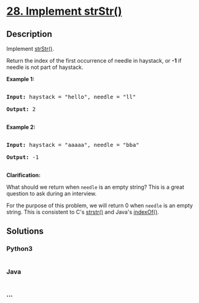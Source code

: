# [28. Implement strStr()](https://leetcode.com/problems/implement-strstr)

## Description
<p>Implement <a href="http://www.cplusplus.com/reference/cstring/strstr/" target="_blank">strStr()</a>.</p>



<p>Return the index of the first occurrence of needle in haystack, or <strong>-1</strong> if needle is not part of haystack.</p>



<p><strong>Example 1:</strong></p>



<pre>

<strong>Input:</strong> haystack = &quot;hello&quot;, needle = &quot;ll&quot;

<strong>Output:</strong> 2

</pre>



<p><strong>Example 2:</strong></p>



<pre>

<strong>Input:</strong> haystack = &quot;aaaaa&quot;, needle = &quot;bba&quot;

<strong>Output:</strong> -1

</pre>



<p><strong>Clarification:</strong></p>



<p>What should we return when <code>needle</code> is an empty string? This is a great question to ask during an interview.</p>



<p>For the purpose of this problem, we will return 0 when <code>needle</code> is an empty string. This is consistent to C&#39;s&nbsp;<a href="http://www.cplusplus.com/reference/cstring/strstr/" target="_blank">strstr()</a> and Java&#39;s&nbsp;<a href="https://docs.oracle.com/javase/7/docs/api/java/lang/String.html#indexOf(java.lang.String)" target="_blank">indexOf()</a>.</p>




## Solutions


<!-- tabs:start -->

### **Python3**

```python

```

### **Java**

```java

```

### **...**
```

```

<!-- tabs:end -->
